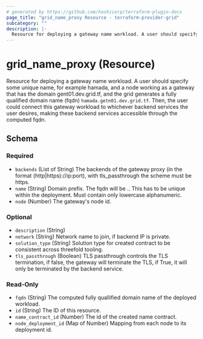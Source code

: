 ```yaml
---
# generated by https://github.com/hashicorp/terraform-plugin-docs
page_title: "grid_name_proxy Resource - terraform-provider-grid"
subcategory: ""
description: |-
  Resource for deploying a gateway name workload. A user should specify some unique name, for example hamada, and a node working as a gateway that has the domain gent01.dev.grid.tf, and the grid generates a fully qualified domain name (fqdn) hamada.getn01.dev.grid.tf. Then, the user could connect this gateway workload to whichever backend services the user desires, making these backend services accessible through the computed fqdn.
---
```


# grid_name_proxy (Resource)

Resource for deploying a gateway name workload. A user should specify some unique name, for example hamada, and a node working as a gateway that has the domain gent01.dev.grid.tf, and the grid generates a fully qualified domain name (fqdn) `hamada.getn01.dev.grid.tf`. Then, the user could connect this gateway workload to whichever backend services the user desires, making these backend services accessible through the computed fqdn.



<!-- schema generated by tfplugindocs -->
## Schema

### Required

- `backends` (List of String) The backends of the gateway proxy (in the format (http|https)://ip:port), with tls_passthrough the scheme must be https.
- `name` (String) Domain prefix. The fqdn will be <name>.<gateway-domain>.  This has to be unique within the deployment. Must contain only lowercase alphanumeric.
- `node` (Number) The gateway's node id.

### Optional

- `description` (String)
- `network` (String) Network name to join, if backend IP is private.
- `solution_type` (String) Solution type for created contract to be consistent across threefold tooling.
- `tls_passthrough` (Boolean) TLS passthrough controls the TLS termination, if false, the gateway will terminate the TLS, if True, it will only be terminated by the backend service.

### Read-Only

- `fqdn` (String) The computed fully quallified domain name of the deployed workload.
- `id` (String) The ID of this resource.
- `name_contract_id` (Number) The id of the created name contract.
- `node_deployment_id` (Map of Number) Mapping from each node to its deployment id.
